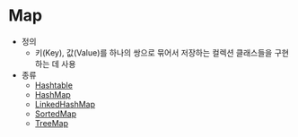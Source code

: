 # Map
 - 정의
	 - 키(Key), 값(Value)를 하나의 쌍으로 묶어서 저장하는 컬렉션 클래스들을 구현하는 데 사용
 - 종류
 	 - [Hashtable](./ViewResolver/InternalResourceViewResolver.md)
 	 - [HashMap](./ViewResolver/InternalResourceViewResolver.md)
 	 - [LinkedHashMap](./ViewResolver/InternalResourceViewResolver.md)
 	 - [SortedMap](./ViewResolver/InternalResourceViewResolver.md)
 	 - [TreeMap](./ViewResolver/InternalResourceViewResolver.md)
